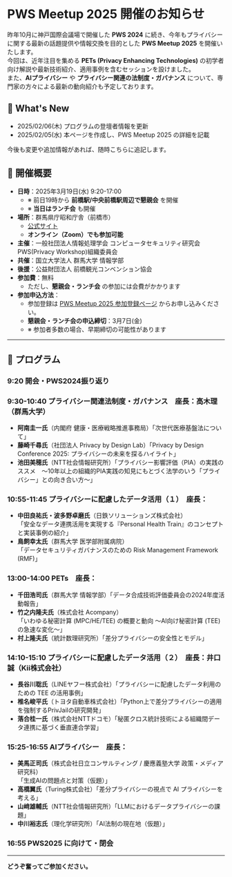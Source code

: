 # PWS Meetup 2025 開催のお知らせ

昨年10月に神戸国際会議場で開催した **PWS 2024** に続き、今年もプライバシーに関する最新の話題提供や情報交換を目的とした **PWS Meetup 2025** を開催いたします。  
今回は、近年注目を集める **PETs (Privacy Enhancing Technologies)** の初学者向け解説や最新技術紹介、適用事例を含むセッションを設けました。  
また、**AIプライバシー** や **プライバシー関連の法制度・ガバナンス** について、専門家の方々による最新の動向紹介も予定しております。

## 🚀 What's New
- 2025/02/06(木) プログラムの登壇者情報を更新
- 2025/02/05(水) 本ページを作成し、PWS Meetup 2025 の詳細を記載

今後も変更や追加情報があれば、随時こちらに追記します。

## 📅 開催概要

- **日時**：2025年3月19日(水) 9:20-17:00  
  - ※ 前日19時から **前橋駅/中央前橋駅周辺で懇親会** を開催  
  - ※ **当日はランチ会** も開催  
- **場所**：群馬県庁昭和庁舎（前橋市）  
  - [公式サイト](https://www.pref.gunma.jp/page/1030.html)  
  - **オンライン（Zoom）でも参加可能**
- **主催**：一般社団法人情報処理学会 コンピュータセキュリティ研究会 PWS(Privacy Workshop)組織委員会  
- **共催**：国立大学法人 群馬大学 情報学部
- **後援**：公益財団法人 前橋観光コンベンション協会 
- **参加費**：無料  
  - ただし、**懇親会・ランチ会** の参加には会費がかかります  
- **参加申込方法**：  
  - 参加登録は [PWS Meetup 2025 参加登録ページ](https://forms.gle/VgGC5A11Bf7qnS4T7) からお申し込みください。  
  - **懇親会・ランチ会の申込締切**：3月7日(金)  
  - ※ 参加者多数の場合、早期締切の可能性があります  

---

## 📢 プログラム

### **9:20 開会・PWS2024振り返り**　

### **9:30-10:40 プライバシー関連法制度・ガバナンス**　座長：高木理（群馬大学）
- **阿南圭一氏**（内閣府 健康・医療戦略推進事務局）「次世代医療基盤法について」
- **藤崎千尋氏**（社団法人 Privacy by Design Lab）「Privacy by Design Conference 2025: プライバシーの未来を探るハイライト」
- **池田美穂氏**（NTT社会情報研究所）「プライバシー影響評価（PIA）の実践のススメ　～10年以上の組織的PIA実践の知見にもとづく法学のいう「プライバシー」との向き合い方～」

### **10:55-11:45 プライバシーに配慮したデータ活用（１）**　座長：
- **中田良祐氏・波多野卓磨氏**（日鉄ソリューションズ株式会社）  
  「安全なデータ連携活用を実現する『Personal Health Train』のコンセプトと実装事例の紹介」
- **鳥飼幸太氏**（群馬大学 医学部附属病院）  
  「データセキュリティガバナンスのための Risk Management Framework (RMF)」

### **13:00-14:00 PETs**　座長：
- **千田浩司氏**（群馬大学 情報学部）「データ合成技術評価委員会の2024年度活動報告」
- **竹之内隆夫氏**（株式会社 Acompany）  
  「いわゆる秘密計算 (MPC/HE/TEE) の概要と動向 〜AI向け秘密計算 (TEE) の急速な変化〜」
- **村上隆夫氏**（統計数理研究所）「差分プライバシーの安全性とモデル」

### **14:10-15:10 プライバシーに配慮したデータ活用（２）**　座長：井口誠（Kii株式会社）
- **長谷川聡氏**（LINEヤフー株式会社）「プライバシーに配慮したデータ利用のための TEE の活用事例」
- **椎名峻平氏**（トヨタ自動車株式会社）「Python上で差分プライバシーの適用を強制するPrivJailの研究開発」 
- **落合桂一氏**（株式会社NTTドコモ）「秘匿クロス統計技術による組織間データ連携に基づく垂直連合学習」

### **15:25-16:55 AIプライバシー**　座長：
- **美馬正司氏**（株式会社日立コンサルティング / 慶應義塾大学 政策・メディア研究科）  
  「生成AIの問題点と対策（仮題）」
- **高橋翼氏**（Turing株式会社）「差分プライバシーの視点で AI プライバシーを考える」
- **山﨑雄輔氏**（NTT社会情報研究所）「LLMにおけるデータプライバシーの課題」
- **中川裕志氏**（理化学研究所）「AI法制の現在地（仮題）」

### **16:55 PWS2025 に向けて・閉会**

---

**どうぞ奮ってご参加ください。**
